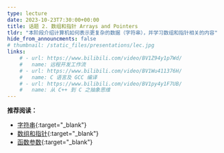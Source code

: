 ```yaml
---
type: lecture
date: 2023-10-23T7:30:00+00:00
title: 话题 2. 数组和指针 Arrays and Pointers
tldr: "本阶段介绍计算机如何表示更复杂的数据（字符串），并学习数组和指针相关的内容"
hide_from_announcments: false
# thumbnail: /static_files/presentations/lec.jpg
links:
    # - url: https://www.bilibili.com/video/BV1Z94y1p7Wd/
    #   name: 远程开发工作流
    # - url: https://www.bilibili.com/video/BV1Wu411376H/
    #   name: C 语言及 GCC 编译
    # - url: https://www.bilibili.com/video/BV1py4y1F7UB/
    #   name: 从 C++ 到 C 之抽象思维
---
```


**推荐阅读：**

- [字符串](/reader/topic_2/string.html){:target="_blank"}
- [数组和指针](/reader/topic_2/array_and_pointer.html){:target="_blank"}
- [函数参数](/reader/topic_2/function_params.html){:target="_blank"}
